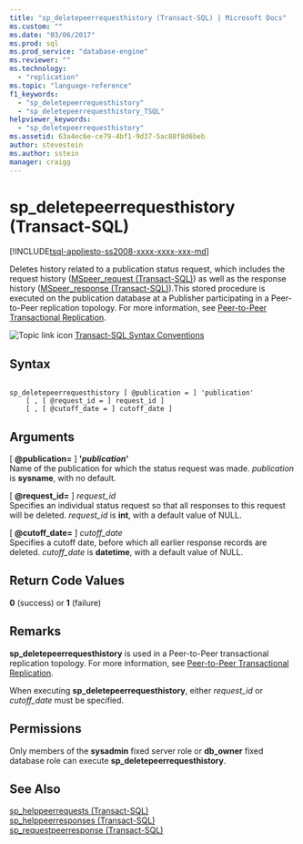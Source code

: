 ```yaml
---
title: "sp_deletepeerrequesthistory (Transact-SQL) | Microsoft Docs"
ms.custom: ""
ms.date: "03/06/2017"
ms.prod: sql
ms.prod_service: "database-engine"
ms.reviewer: ""
ms.technology: 
  - "replication"
ms.topic: "language-reference"
f1_keywords: 
  - "sp_deletepeerrequesthistory"
  - "sp_deletepeerrequesthistory_TSQL"
helpviewer_keywords: 
  - "sp_deletepeerrequesthistory"
ms.assetid: 63a4ec6e-ce79-4bf1-9d37-5ac88f8d6beb
author: stevestein
ms.author: sstein
manager: craigg
---
```

# sp_deletepeerrequesthistory (Transact-SQL)
[!INCLUDE[tsql-appliesto-ss2008-xxxx-xxxx-xxx-md](../../includes/tsql-appliesto-ss2008-xxxx-xxxx-xxx-md.md)]

  Deletes history related to a publication status request, which includes the request history ([MSpeer_request &#40;Transact-SQL&#41;](../../relational-databases/system-tables/mspeer-request-transact-sql.md)) as well as the response history ([MSpeer_response &#40;Transact-SQL&#41;](../../relational-databases/system-tables/mspeer-response-transact-sql.md)).This stored procedure is executed on the publication database at a Publisher participating in a Peer-to-Peer replication topology. For more information, see [Peer-to-Peer Transactional Replication](../../relational-databases/replication/transactional/peer-to-peer-transactional-replication.md).  
  
 ![Topic link icon](../../database-engine/configure-windows/media/topic-link.gif "Topic link icon") [Transact-SQL Syntax Conventions](../../t-sql/language-elements/transact-sql-syntax-conventions-transact-sql.md)  
  
## Syntax  
  
```  
  
sp_deletepeerrequesthistory [ @publication = ] 'publication'  
    [ , [ @request_id = ] request_id ]  
    [ , [ @cutoff_date = ] cutoff_date ]  
```  
  
## Arguments  
 [ **@publication=** ] **'***publication***'**  
 Name of the publication for which the status request was made. *publication* is **sysname**, with no default.  
  
 [ **@request_id=** ] *request_id*  
 Specifies an individual status request so that all responses to this request will be deleted. *request_id* is **int**, with a default value of NULL.  
  
 [ **@cutoff_date=** ] *cutoff_date*  
 Specifies a cutoff date, before which all earlier response records are deleted. *cutoff_date* is **datetime**, with a default value of NULL.  
  
## Return Code Values  
 **0** (success) or **1** (failure)  
  
## Remarks  
 **sp_deletepeerrequesthistory** is used in a Peer-to-Peer transactional replication topology. For more information, see [Peer-to-Peer Transactional Replication](../../relational-databases/replication/transactional/peer-to-peer-transactional-replication.md).  
  
 When executing **sp_deletepeerrequesthistory**, either *request_id* or *cutoff_date* must be specified.  
  
## Permissions  
 Only members of the **sysadmin** fixed server role or **db_owner** fixed database role can execute **sp_deletepeerrequesthistory**.  
  
## See Also  
 [sp_helppeerrequests &#40;Transact-SQL&#41;](../../relational-databases/system-stored-procedures/sp-helppeerrequests-transact-sql.md)   
 [sp_helppeerresponses &#40;Transact-SQL&#41;](../../relational-databases/system-stored-procedures/sp-helppeerresponses-transact-sql.md)   
 [sp_requestpeerresponse &#40;Transact-SQL&#41;](../../relational-databases/system-stored-procedures/sp-requestpeerresponse-transact-sql.md)  
  
  
